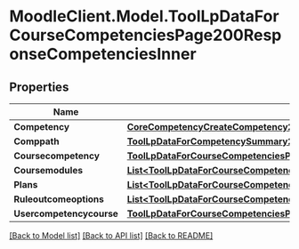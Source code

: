 # MoodleClient.Model.ToolLpDataForCourseCompetenciesPage200ResponseCompetenciesInner

## Properties

Name | Type | Description | Notes
------------ | ------------- | ------------- | -------------
**Competency** | [**CoreCompetencyCreateCompetency200Response**](CoreCompetencyCreateCompetency200Response.md) |  | [optional] 
**Comppath** | [**ToolLpDataForCompetencySummary200ResponseComppath**](ToolLpDataForCompetencySummary200ResponseComppath.md) |  | [optional] 
**Coursecompetency** | [**ToolLpDataForCourseCompetenciesPage200ResponseCompetenciesInnerCoursecompetency**](ToolLpDataForCourseCompetenciesPage200ResponseCompetenciesInnerCoursecompetency.md) |  | [optional] 
**Coursemodules** | [**List&lt;ToolLpDataForCourseCompetenciesPage200ResponseCompetenciesInnerCoursemodulesInner&gt;**](ToolLpDataForCourseCompetenciesPage200ResponseCompetenciesInnerCoursemodulesInner.md) |  | [optional] 
**Plans** | [**List&lt;ToolLpDataForCourseCompetenciesPage200ResponseCompetenciesInnerPlansInner&gt;**](ToolLpDataForCourseCompetenciesPage200ResponseCompetenciesInnerPlansInner.md) |  | [optional] 
**Ruleoutcomeoptions** | [**List&lt;ToolLpDataForCourseCompetenciesPage200ResponseCompetenciesInnerRuleoutcomeoptionsInner&gt;**](ToolLpDataForCourseCompetenciesPage200ResponseCompetenciesInnerRuleoutcomeoptionsInner.md) |  | [optional] 
**Usercompetencycourse** | [**ToolLpDataForCourseCompetenciesPage200ResponseCompetenciesInnerUsercompetencycourse**](ToolLpDataForCourseCompetenciesPage200ResponseCompetenciesInnerUsercompetencycourse.md) |  | [optional] 

[[Back to Model list]](../README.md#documentation-for-models) [[Back to API list]](../README.md#documentation-for-api-endpoints) [[Back to README]](../README.md)

